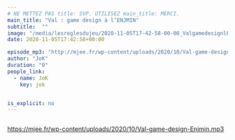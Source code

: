 ```yaml
---
# NE METTEZ PAS title: SVP. UTILISEZ main_title: MERCI.
main_title: "Val : game design à l’ENJMIN"
subtitle:  ""
image: "/media/lesreglesdujeu/2020-11-05T17-42-58-00-00_ValgamedesignlENJMIN.jpg"
date: 2020-11-05T17:42:58+00:00

episode_mp3: "http://mjee.fr/wp-content/uploads/2020/10/Val-game-design-Enjmin.mp3"
author: "JoK"
duration: "0"
people_link: 
  - name: JoK
    key: jok


is_explicit: no
---
```


<PodcastHeader/>

<!-- ECRIRE LA DESCRIPTION DE L'EPISODE SOUS CETTE LIGNE -->

<img src="https://lesreglesdujeupodcast.files.wordpress.com/2020/11/val.jpg?w=720" alt="">



 
<a href="https://mjee.fr/wp-content/uploads/2020/10/Val-game-design-Enjmin.mp3" rel="nofollow">https://mjee.fr/wp-content/uploads/2020/10/Val-game-design-Enjmin.mp3</a>
 


